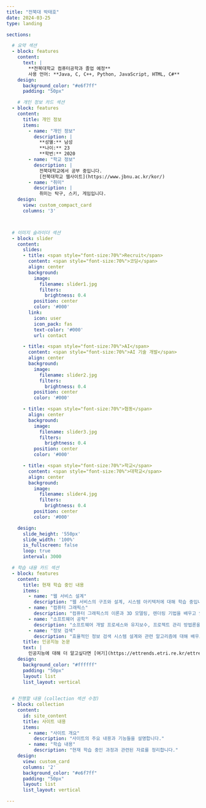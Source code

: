 ```yaml
---
title: "전북대 박태호"
date: 2024-03-25
type: landing

sections:

  # 요약 섹션
  - block: features
    content:
      text: |
        **전북대학교 컴퓨터공학과 졸업 예정**  
        사용 언어: **Java, C, C++, Python, JavaScript, HTML, C#**
    design:
      background_color: "#e6f7ff"
      padding: "50px"

    # 개인 정보 카드 섹션
  - block: features
    content:
      title: 개인 정보
      items:
        - name: "개인 정보"
          description: |
            **성별:** 남성  
            **나이:** 23  
            **학번:** 2020
        - name: "학교 정보"
          description: |
            전북대학교에서 공부 중입니다.  
            [전북대학교 웹사이트](https://www.jbnu.ac.kr/kor/)
        - name: "취미"
          description: |
            취미는 탁구, 스키, 게임입니다.
    design:
      view: custom_compact_card
      columns: '3'



  # 이미지 슬라이더 섹션
  - block: slider
    content:
      slides:
      - title: <span style="font-size:70%">Recruit</span>
        content: <span style="font-size:70%">코딩</span>
        align: center
        background:
          image:
            filename: slider1.jpg
            filters:
              brightness: 0.4
          position: center
          color: '#000'
        link:
          icon: user
          icon_pack: fas
          text-color: '#000'
          url: contact

      - title: <span style="font-size:70%">AI</span>
        content: <span style="font-size:70%">AI 기술 개발</span>
        align: center
        background:
          image:
            filename: slider2.jpg
            filters:
              brightness: 0.4
          position: center
          color: '#000'

      - title: <span style="font-size:70%">협동</span>
        align: center
        background:
          image:
            filename: slider3.jpg
            filters:
              brightness: 0.4
          position: center
          color: '#000'

      - title: <span style="font-size:70%">학교</span>
        content: <span style="font-size:70%">대학교</span>
        align: center
        background:
          image:
            filename: slider4.jpg
            filters:
              brightness: 0.4
          position: center
          color: '#000'

    design:
      slide_height: '550px'
      slide_width: '100%'
      is_fullscreen: false
      loop: true
      interval: 3000

  # 학습 내용 카드 섹션
  - block: features
    content:
      title: 현재 학습 중인 내용
      items:
        - name: "웹 서비스 설계"
          description: "웹 서비스의 구조와 설계, 시스템 아키텍처에 대해 학습 중입니다."
        - name: "컴퓨터 그래픽스"
          description: "컴퓨터 그래픽스의 이론과 3D 모델링, 렌더링 기법을 배우고 있습니다."
        - name: "소프트웨어 공학"
          description: "소프트웨어 개발 프로세스와 유지보수, 프로젝트 관리 방법론을 학습 중입니다."
        - name: "정보 검색"
          description: "효율적인 정보 검색 시스템 설계와 관련 알고리즘에 대해 배우고 있습니다."
      title: 인공지능 논문
      text: |
        인공지능에 대해 더 알고싶다면 [여기](https://ettrends.etri.re.kr/ettrends/185/0905185011/35-5_123-133.pdf) 를 클릭하세요. 
    design:
      background_color: "#ffffff"
      padding: "50px"
      layout: list
      list_layout: vertical
  

  # 진행할 내용 (collection 섹션 수정)
  - block: collection
    content:
      id: site_content
      title: 사이트 내용
      items:
        - name: "사이트 개요"
          description: "사이트의 주요 내용과 기능들을 설명합니다."
        - name: "학습 내용"
          description: "현재 학습 중인 과정과 관련된 자료를 정리합니다."
    design:
      view: custom_card
      columns: '2'
      background_color: "#e6f7ff"
      padding: "50px"
      layout: list
      list_layout: vertical

---
```

